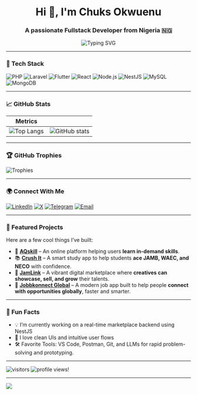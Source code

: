 <h1 align="center">Hi 👋, I'm Chuks Okwuenu</h1>
<h3 align="center">A passionate Fullstack Developer from Nigeria 🇳🇬</h3>

<p align="center">
  <img src="https://readme-typing-svg.demolab.com?font=Fira+Code&pause=1000&color=5AE4A6&center=true&vCenter=true&width=435&lines=Laravel+%F0%9F%94%A5+React+%F0%9F%92%BB+Flutter+%F0%9F%9A%80+;Backend+Enthusiast;UI%2FUX+Lover" alt="Typing SVG" />
</p>

---

### 🧰 Tech Stack
![PHP](https://img.shields.io/badge/-PHP-777BB4?style=for-the-badge&logo=php&logoColor=white)
![Laravel](https://img.shields.io/badge/-Laravel-E34F26?style=for-the-badge&logo=laravel&logoColor=white)
![Flutter](https://img.shields.io/badge/-Flutter-02569B?style=for-the-badge&logo=flutter)
![React](https://img.shields.io/badge/-React-61DAFB?style=for-the-badge&logo=react)
![Node.js](https://img.shields.io/badge/-Node.js-43853D?style=for-the-badge&logo=node.js&logoColor=white)
![NestJS](https://img.shields.io/badge/-NestJS-E0234E?style=for-the-badge&logo=nestjs&logoColor=white)
![MySQL](https://img.shields.io/badge/-MySQL-4479A1?style=for-the-badge&logo=mysql&logoColor=white)
![MongoDB](https://img.shields.io/badge/-MongoDB-4DB33D?style=for-the-badge&logo=mongodb&logoColor=white)

---

### 📈 GitHub Stats

| Metrics | |
|--------|--|
| ![Top Langs](https://github-readme-stats-blush-alpha.vercel.app/api/top-langs/?username=majorgrey&layout=compact&theme=radical&hide=html,css&langs_count=6) | ![GitHub stats](https://github-readme-stats-blush-alpha.vercel.app/api?username=majorgrey&show_icons=true&theme=radical&count_private=true&include_all_commits=true) |

---

### 🏆 GitHub Trophies

![Trophies](https://github-profile-trophy.vercel.app/?username=majorgrey&theme=radical&no-frame=true&title=Commit,Stars,Followers,Repositories)

---

### 🌍 Connect With Me

[![LinkedIn](https://img.shields.io/badge/-LinkedIn-0077B5?style=flat&logo=linkedin&logoColor=white)](https://www.linkedin.com/in/chuks-okwuenu-5ba445174/)
[![X](https://img.shields.io/badge/-X-000000?style=flat&logo=x&logoColor=white)](https://x.com/chuksokwuenu)
[![Telegram](https://img.shields.io/badge/-Telegram-26A5E4?style=flat&logo=telegram&logoColor=white)](https://t.me/chuksokwuenu)
[![Email](https://img.shields.io/badge/-Email-D14836?style=flat&logo=gmail&logoColor=white)](mailto:chuksjimy@gmail.com)
<!-- [![Portfolio](https://img.shields.io/badge/-Portfolio-000?style=flat&logo=vercel&logoColor=white)](https://yourportfolio.com) -->

---

### 🚀 Featured Projects

Here are a few cool things I’ve built:


- 🛒 [**AQskill**](https://github.com/majorgrey/greyxchange) – An online platform helping users **learn in-demand skills**.
- 📚 [**Crush It**](https://play.google.com/store/apps/details?id=com.aqskill.crushIt) – A smart study app to help students **ace JAMB, WAEC, and NECO** with confidence.
- 🎨 [**JamLink**](#) – A vibrant digital marketplace where **creatives can showcase, sell, and grow** their talents.
- 💼 [**Jobbkonnect Global**](https://jobbkonnectglobal.com/) – A modern job app built to help people **connect with opportunities globally**, faster and smarter.

---

### 🧠 Fun Facts

- 💡 I’m currently working on a real-time marketplace backend using NestJS
- 🧩 I love clean UIs and intuitive user flows
- 🛠️ Favorite Tools: VS Code, Postman, Git, and LLMs for rapid problem-solving and prototyping.
<!-- - 🎯 2025 Goals: Launch 2 SaaS tools, contribute to OSS weekly, and build my own AI plugin -->

---

![visitors](https://visitor-badge.laobi.icu/badge?page_id=MajorGrey.MajorGrey) 
![profile views!](https://komarev.com/ghpvc/?username=majorgrey&color=brightgreen) 

---
<!-- Dynamic GitHub Profile Summary -->
[![](https://raw.githubusercontent.com/majorgrey/majorgrey/main/profile-summary-card-output/solarized/0-profile-details.svg)](https://github.com/vn7n24fzkq/github-profile-summary-cards)

